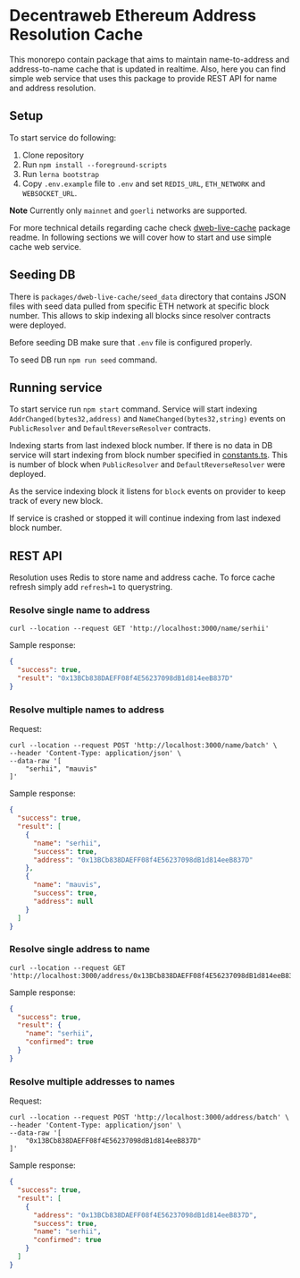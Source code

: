 # Decentraweb Ethereum Address Resolution Cache
This monorepo contain package that aims to maintain name-to-address and address-to-name cache that is updated in realtime. 
Also, here you can find simple web service that uses this package to provide REST API for name and address resolution.
## Setup
To start service do following:
1. Clone repository
2. Run `npm install --foreground-scripts`
3. Run `lerna bootstrap`
4. Copy `.env.example` file to `.env` and set `REDIS_URL`, `ETH_NETWORK` and `WEBSOCKET_URL`. 

**Note** Currently only `mainnet` and `goerli` networks are supported.

For more technical details regarding cache check [dweb-live-cache](packages/dweb-live-cache) package readme. In following
sections we will cover how to start and use simple cache web service.

## Seeding DB
There is `packages/dweb-live-cache/seed_data` directory that contains JSON files with seed data pulled from specific ETH network at specific block number.
This allows to skip indexing all blocks since resolver contracts were deployed.

Before seeding DB make sure that `.env` file is configured properly.

To seed DB run `npm run seed` command.

## Running service
To start service run `npm start` command. Service will start indexing `AddrChanged(bytes32,address)` and 
`NameChanged(bytes32,string)` events on `PublicResolver` and `DefaultReverseResolver` contracts.

Indexing starts from last indexed block number. If there is no data in DB service will start indexing from block number 
specified in [constants.ts](packages/dweb-live-cache/src/dweb/constants.ts). This is number of block when `PublicResolver` and
`DefaultReverseResolver` were deployed.

As the service indexing block it listens for `block` events on provider to keep track of every new block.

If service is crashed or stopped it will continue indexing from last indexed block number.

## REST API
Resolution uses Redis to store name and address cache. To force cache refresh simply add `refresh=1` to querystring.
### Resolve single name to address
```shell
curl --location --request GET 'http://localhost:3000/name/serhii'
```
Sample response:
```json
{
  "success": true,
  "result": "0x13BCb838DAEFF08f4E56237098dB1d814eeB837D"
}
```
### Resolve multiple names to address
Request:
```shell
curl --location --request POST 'http://localhost:3000/name/batch' \
--header 'Content-Type: application/json' \
--data-raw '[
    "serhii", "mauvis"
]'
```
Sample response:
```json
{
  "success": true,
  "result": [
    {
      "name": "serhii",
      "success": true,
      "address": "0x13BCb838DAEFF08f4E56237098dB1d814eeB837D"
    },
    {
      "name": "mauvis",
      "success": true,
      "address": null
    }
  ]
}
```
### Resolve single address to name
```shell
curl --location --request GET 'http://localhost:3000/address/0x13BCb838DAEFF08f4E56237098dB1d814eeB837D'
```
Sample response:
```json
{
  "success": true,
  "result": {
    "name": "serhii",
    "confirmed": true
  }
}
```

### Resolve multiple addresses to names
Request:
```shell
curl --location --request POST 'http://localhost:3000/address/batch' \
--header 'Content-Type: application/json' \
--data-raw '[
    "0x13BCb838DAEFF08f4E56237098dB1d814eeB837D"
]'
```
Sample response:
```json
{
  "success": true,
  "result": [
    {
      "address": "0x13BCb838DAEFF08f4E56237098dB1d814eeB837D",
      "success": true,
      "name": "serhii",
      "confirmed": true
    }
  ]
}
```
